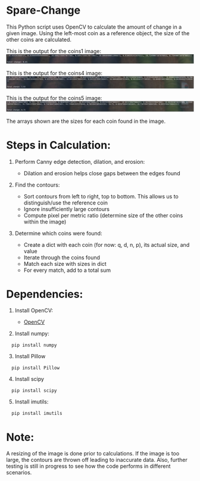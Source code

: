 # Spare-Change
This Python script uses OpenCV to calculate the amount of change in a given image. Using the left-most coin as a reference object, the size of the other coins are calculated.

This is the output for the coins1 image:
![Alt text](/sample_imgs/output1.png?raw=true "Script in Action")

This is the output for the coins4 image:
![Alt text](/sample_imgs/output2.png?raw=true "Script in Action")

This is the output for the coins5 image:
![Alt text](/sample_imgs/output3.png?raw=true "Script in Action")

The arrays shown are the sizes for each coin found in the image.


# Steps in Calculation:
  1. Perform Canny edge detection, dilation, and erosion:
      * Dilation and erosion helps close gaps between the edges found
      
  2. Find the contours:
      * Sort contours from left to right, top to bottom. This allows us to distinguish/use the reference coin
      * Ignore insufficiently large contours
      * Compute pixel per metric ratio (determine size of the other coins within the image)
      
  3. Determine which coins were found:
      * Create a dict with each coin (for now: q, d, n, p), its actual size, and value
      * Iterate through the coins found
      * Match each size with sizes in dict
      * For every match, add to a total sum

# Dependencies:
  1. Install OpenCV:
      * [OpenCV](http://www.pyimagesearch.com/2016/10/24/ubuntu-16-04-how-to-install-opencv/)
      
  2. Install numpy:
  
  ```
    pip install numpy
  ```  
  3. Install Pillow
  
  ```
    pip install Pillow
  ```
  4. Install scipy
  
  ```
    pip install scipy
  ```  
  5. Install imutils:
  
  ```
    pip install imutils
  ```
  
# Note:
A resizing of the image is done prior to calculations. If the image is too large, the contours are thrown off leading to  inaccurate data. Also, further testing is still in progress to see how the code performs in different scenarios.
